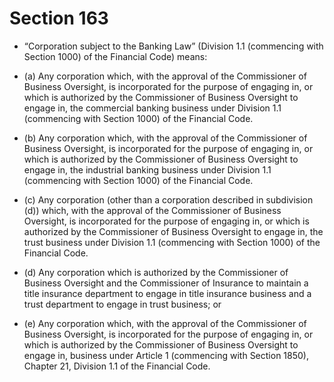 # Section 163

- “Corporation subject to the Banking Law” (Division 1.1 (commencing with Section 1000) of the Financial Code) means:

- (a) Any corporation which, with the approval of the Commissioner of Business Oversight, is incorporated for the purpose of engaging in, or which is authorized by the Commissioner of Business Oversight to engage in, the commercial banking business under Division 1.1 (commencing with Section 1000) of the Financial Code.

- (b) Any corporation which, with the approval of the Commissioner of Business Oversight, is incorporated for the purpose of engaging in, or which is authorized by the Commissioner of Business Oversight to engage in, the industrial banking business under Division 1.1 (commencing with Section 1000) of the Financial Code.

- (c) Any corporation (other than a corporation described in subdivision (d)) which, with the approval of the Commissioner of Business Oversight, is incorporated for the purpose of engaging in, or which is authorized by the Commissioner of Business Oversight to engage in, the trust business under Division 1.1 (commencing with Section 1000) of the Financial Code.

- (d) Any corporation which is authorized by the Commissioner of Business Oversight and the Commissioner of Insurance to maintain a title insurance department to engage in title insurance business and a trust department to engage in trust business; or

- (e) Any corporation which, with the approval of the Commissioner of Business Oversight, is incorporated for the purpose of engaging in, or which is authorized by the Commissioner of Business Oversight to engage in, business under Article 1 (commencing with Section 1850), Chapter 21, Division 1.1 of the Financial Code.